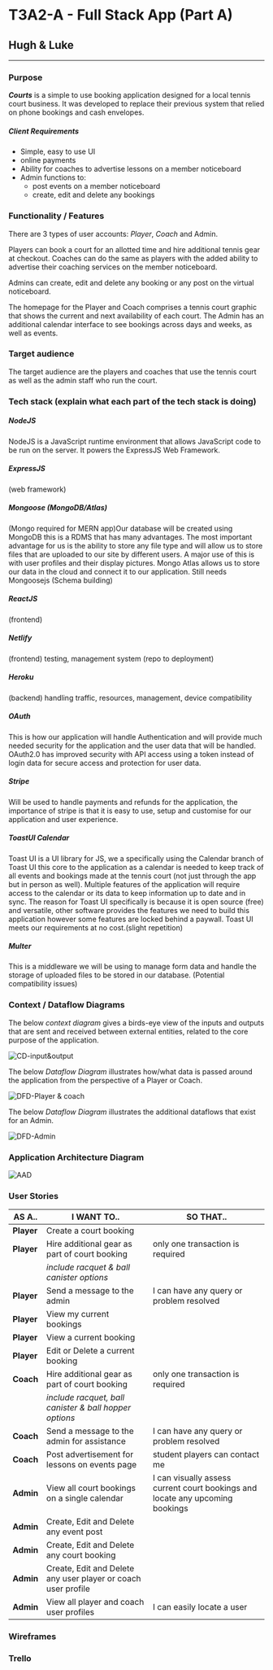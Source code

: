 # ![]()T3A2-A - Full Stack App (Part A)

## Hugh & Luke

----------

### Purpose
***Courts*** is a simple to use booking application designed for a local tennis court business. It was developed to replace their previous system that relied on phone bookings and cash envelopes.

##### Client Requirements

- Simple, easy to use UI 
- online payments
- Ability for coaches to advertise lessons on a member noticeboard
- Admin functions to: 
  - post events on a member noticeboard
  - create, edit and delete any bookings

### Functionality / Features
There are 3 types of user accounts: *Player*, *Coach* and Admin. 

Players can book a court for an allotted time and hire additional tennis gear at checkout. Coaches can do the same as players with the added ability to advertise their coaching services on the member noticeboard.

Admins can create, edit and delete any booking or any post on the virtual noticeboard. 

The homepage for the Player and Coach comprises a tennis court graphic that shows the current and next availability of each court. The Admin has an additional calendar interface to see bookings across days and weeks, as well as events.

### Target audience

The target audience are the players and coaches that use the tennis court as well as the admin staff who run the court.

### Tech stack (explain what each part of the tech stack is doing)

##### NodeJS 
NodeJS is a JavaScript runtime environment that allows JavaScript code to be run on the server. It powers the ExpressJS Web Framework.

##### ExpressJS

(web framework)

##### Mongoose (MongoDB/Atlas)

(Mongo required for MERN app)Our database will be created using MongoDB this is a RDMS that has many advantages. The most important advantage for us is the ability to store any file type and will allow us to store files that are uploaded to our site by different users. A major use of this is with user profiles and their display pictures. Mongo Atlas allows us to store our data in the cloud and connect it to our application. Still needs Mongoosejs (Schema building)

##### ReactJS

(frontend)


##### Netlify 

(frontend) testing, management system (repo to deployment)

##### Heroku

(backend) handling traffic, resources, management, device compatibility

##### OAuth

This is how our application will handle Authentication and will provide much needed security for the application and the user data that will be handled. OAuth2.0 has improved security with API access using a token instead of login data for secure access and protection for user data.

##### Stripe

Will be used to handle payments and refunds for the application, the importance of stripe is that it is easy to use, setup and customise for our application and user experience.

##### ToastUI Calendar

Toast UI is a UI library for JS, we a specifically using the Calendar branch of Toast UI this core to the application as a calendar is needed to keep track of all events and bookings made at the tennis court (not just through the app but in person as well). Multiple features of the application will require access to the calendar or its data to keep information up to date and in sync. The reason for Toast UI specifically is because it is open source (free) and versatile, other software provides the features we need to build this application however some features are locked behind a paywall. Toast UI meets our requirements at no cost.(slight repetition)

##### Multer

This is a middleware we will be using to manage form data and handle the storage of uploaded files to be stored in our database.
(Potential compatibility issues)

### Context / Dataflow Diagrams

The below *context diagram* gives a birds-eye view of the inputs and outputs that are sent and received between external entities, related to the core purpose of the application. 

![CD-input&output](docs/diagrams/ContextDiagram.png)

The below *Dataflow Diagram* illustrates how/what data is passed around the application from the perspective of a Player or Coach.

![DFD-Player & coach](docs/diagrams/DataFlowDiagram_player_coach.png)

The below *Dataflow Diagram* illustrates the additional dataflows that exist for an Admin.

![DFD-Admin](docs/diagrams/DataFlowDiagram_admin.png)

### Application Architecture Diagram

![AAD](docs/diagrams/MERN-Architecture-Diagram.png)

### 

### User Stories

| AS A..     | I WANT TO..                                                  | SO THAT..                                                    |
| ---------- | ------------------------------------------------------------ | ------------------------------------------------------------ |
| **Player** | Create a court booking                                       |                                                              |
| **Player** | Hire additional gear as part of court booking                | only one transaction is required                             |
|            | *include racquet & ball canister options*                    |                                                              |
| **Player** | Send a message to the admin                                  | I can have any query or problem resolved                     |
| **Player** | View my current bookings                                     |                                                              |
| **Player** | View a current booking                                       |                                                              |
| **Player** | Edit or Delete a current booking                             |                                                              |
| **Coach**  | Hire additional gear as part of court booking                | only one transaction is required                             |
|            | *include racquet, ball canister & ball hopper options*       |                                                              |
| **Coach**  | Send a message to the admin for assistance                   | I can have any query or problem resolved                     |
| **Coach**  | Post advertisement for lessons on events page                | student players can contact me                               |
| **Admin**  | View all court bookings on a single calendar                 | I can visually assess current court bookings and locate any upcoming bookings |
| **Admin**  | Create, Edit and Delete any event post                       |                                                              |
| **Admin**  | Create, Edit and Delete any court booking                    |                                                              |
| **Admin**  | Create, Edit and Delete any user player or coach user profile |                                                              |
| **Admin**  | View all player and coach user profiles                      | I can easily locate a user                                   |



### Wireframes

### Trello